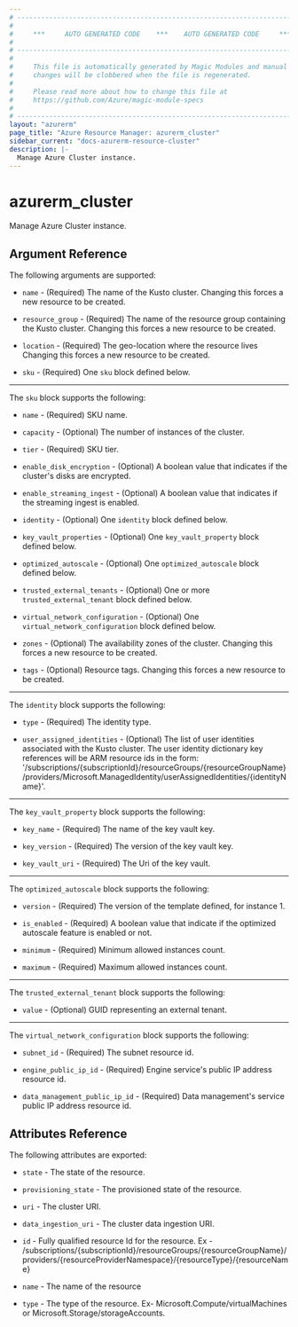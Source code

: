 ```yaml
---
# ----------------------------------------------------------------------------
#
#     ***     AUTO GENERATED CODE    ***    AUTO GENERATED CODE     ***
#
# ----------------------------------------------------------------------------
#
#     This file is automatically generated by Magic Modules and manual
#     changes will be clobbered when the file is regenerated.
#
#     Please read more about how to change this file at
#     https://github.com/Azure/magic-module-specs
#
# ----------------------------------------------------------------------------
layout: "azurerm"
page_title: "Azure Resource Manager: azurerm_cluster"
sidebar_current: "docs-azurerm-resource-cluster"
description: |-
  Manage Azure Cluster instance.
---
```


# azurerm_cluster

Manage Azure Cluster instance.


## Argument Reference

The following arguments are supported:

* `name` - (Required) The name of the Kusto cluster. Changing this forces a new resource to be created.

* `resource_group` - (Required) The name of the resource group containing the Kusto cluster. Changing this forces a new resource to be created.

* `location` - (Required) The geo-location where the resource lives Changing this forces a new resource to be created.

* `sku` - (Required) One `sku` block defined below.

---

The `sku` block supports the following:

* `name` - (Required) SKU name.

* `capacity` - (Optional) The number of instances of the cluster.

* `tier` - (Required) SKU tier.

* `enable_disk_encryption` - (Optional) A boolean value that indicates if the cluster's disks are encrypted.

* `enable_streaming_ingest` - (Optional) A boolean value that indicates if the streaming ingest is enabled.

* `identity` - (Optional) One `identity` block defined below.

* `key_vault_properties` - (Optional) One `key_vault_property` block defined below.

* `optimized_autoscale` - (Optional) One `optimized_autoscale` block defined below.

* `trusted_external_tenants` - (Optional) One or more `trusted_external_tenant` block defined below.

* `virtual_network_configuration` - (Optional) One `virtual_network_configuration` block defined below.

* `zones` - (Optional) The availability zones of the cluster. Changing this forces a new resource to be created.

* `tags` - (Optional) Resource tags. Changing this forces a new resource to be created.

---

The `identity` block supports the following:

* `type` - (Required) The identity type.

* `user_assigned_identities` - (Optional) The list of user identities associated with the Kusto cluster. The user identity dictionary key references will be ARM resource ids in the form: '/subscriptions/{subscriptionId}/resourceGroups/{resourceGroupName}/providers/Microsoft.ManagedIdentity/userAssignedIdentities/{identityName}'.

---

The `key_vault_property` block supports the following:

* `key_name` - (Required) The name of the key vault key.

* `key_version` - (Required) The version of the key vault key.

* `key_vault_uri` - (Required) The Uri of the key vault.

---

The `optimized_autoscale` block supports the following:

* `version` - (Required) The version of the template defined, for instance 1.

* `is_enabled` - (Required) A boolean value that indicate if the optimized autoscale feature is enabled or not.

* `minimum` - (Required) Minimum allowed instances count.

* `maximum` - (Required) Maximum allowed instances count.

---

The `trusted_external_tenant` block supports the following:

* `value` - (Optional) GUID representing an external tenant.

---

The `virtual_network_configuration` block supports the following:

* `subnet_id` - (Required) The subnet resource id.

* `engine_public_ip_id` - (Required) Engine service's public IP address resource id.

* `data_management_public_ip_id` - (Required) Data management's service public IP address resource id.

## Attributes Reference

The following attributes are exported:

* `state` - The state of the resource.

* `provisioning_state` - The provisioned state of the resource.

* `uri` - The cluster URI.

* `data_ingestion_uri` - The cluster data ingestion URI.

* `id` - Fully qualified resource Id for the resource. Ex - /subscriptions/{subscriptionId}/resourceGroups/{resourceGroupName}/providers/{resourceProviderNamespace}/{resourceType}/{resourceName}

* `name` - The name of the resource

* `type` - The type of the resource. Ex- Microsoft.Compute/virtualMachines or Microsoft.Storage/storageAccounts.

